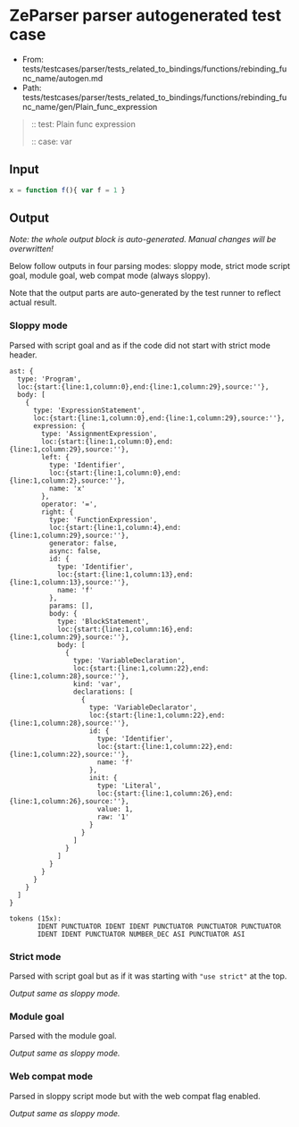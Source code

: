 # ZeParser parser autogenerated test case

- From: tests/testcases/parser/tests_related_to_bindings/functions/rebinding_func_name/autogen.md
- Path: tests/testcases/parser/tests_related_to_bindings/functions/rebinding_func_name/gen/Plain_func_expression

> :: test: Plain func expression
>
> :: case: var

## Input


`````js
x = function f(){ var f = 1 }
`````

## Output

_Note: the whole output block is auto-generated. Manual changes will be overwritten!_

Below follow outputs in four parsing modes: sloppy mode, strict mode script goal, module goal, web compat mode (always sloppy).

Note that the output parts are auto-generated by the test runner to reflect actual result.

### Sloppy mode

Parsed with script goal and as if the code did not start with strict mode header.

`````
ast: {
  type: 'Program',
  loc:{start:{line:1,column:0},end:{line:1,column:29},source:''},
  body: [
    {
      type: 'ExpressionStatement',
      loc:{start:{line:1,column:0},end:{line:1,column:29},source:''},
      expression: {
        type: 'AssignmentExpression',
        loc:{start:{line:1,column:0},end:{line:1,column:29},source:''},
        left: {
          type: 'Identifier',
          loc:{start:{line:1,column:0},end:{line:1,column:2},source:''},
          name: 'x'
        },
        operator: '=',
        right: {
          type: 'FunctionExpression',
          loc:{start:{line:1,column:4},end:{line:1,column:29},source:''},
          generator: false,
          async: false,
          id: {
            type: 'Identifier',
            loc:{start:{line:1,column:13},end:{line:1,column:13},source:''},
            name: 'f'
          },
          params: [],
          body: {
            type: 'BlockStatement',
            loc:{start:{line:1,column:16},end:{line:1,column:29},source:''},
            body: [
              {
                type: 'VariableDeclaration',
                loc:{start:{line:1,column:22},end:{line:1,column:28},source:''},
                kind: 'var',
                declarations: [
                  {
                    type: 'VariableDeclarator',
                    loc:{start:{line:1,column:22},end:{line:1,column:28},source:''},
                    id: {
                      type: 'Identifier',
                      loc:{start:{line:1,column:22},end:{line:1,column:22},source:''},
                      name: 'f'
                    },
                    init: {
                      type: 'Literal',
                      loc:{start:{line:1,column:26},end:{line:1,column:26},source:''},
                      value: 1,
                      raw: '1'
                    }
                  }
                ]
              }
            ]
          }
        }
      }
    }
  ]
}

tokens (15x):
       IDENT PUNCTUATOR IDENT IDENT PUNCTUATOR PUNCTUATOR PUNCTUATOR
       IDENT IDENT PUNCTUATOR NUMBER_DEC ASI PUNCTUATOR ASI
`````

### Strict mode

Parsed with script goal but as if it was starting with `"use strict"` at the top.

_Output same as sloppy mode._

### Module goal

Parsed with the module goal.

_Output same as sloppy mode._

### Web compat mode

Parsed in sloppy script mode but with the web compat flag enabled.

_Output same as sloppy mode._
